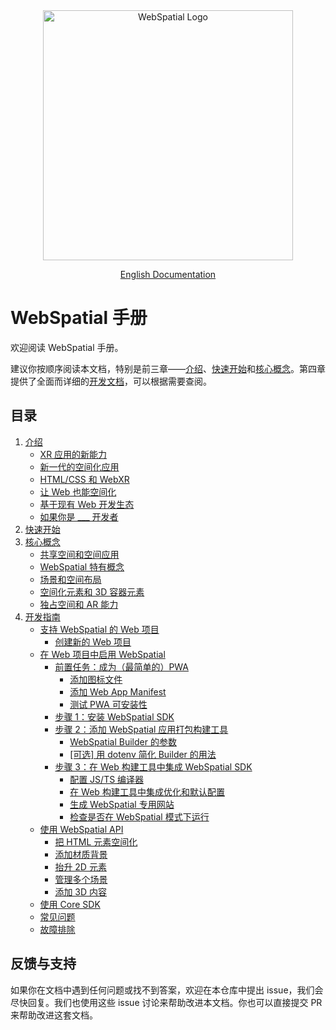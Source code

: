 <div align="center">
  <img src="../assets/logo.png" alt="WebSpatial Logo" width="400"/>

  [English Documentation](../en/README.md)
	<br/>
</div>

# WebSpatial 手册

欢迎阅读 WebSpatial 手册。

建议你按顺序阅读本文档，特别是前三章——[介绍](introduction/README.md)、[快速开始](quick-start/README.md)和[核心概念](core-concepts/README.md)。第四章提供了全面而详细的[开发文档](development-guide/README.md)，可以根据需要查阅。

## 目录

1. [介绍](introduction/README.md)
	- [XR 应用的新能力](introduction/new-powers-for-xr-apps.md)
	- [新一代的空间化应用](introduction/the-new-generation-of-spatial-apps.md)
	- [HTML/CSS 和 WebXR](introduction/html-css-and-webxr.md)
	- [让 Web 也能空间化](introduction/make-the-web-spatial-too.md)
	- [基于现有 Web 开发生态](introduction/built-on-the-existing-web-ecosystem.md)
	- [如果你是 ___ 开发者](introduction/if-you-are-a-developer.md)
2. [快速开始](quick-start/README.md)
3. [核心概念](core-concepts/README.md)
	- [共享空间和空间应用](core-concepts/shared-space-and-spatial-apps.md)
	- [WebSpatial 特有概念](core-concepts/unique-concepts-in-webspatial.md)
	- [场景和空间布局](core-concepts/scenes-and-spatial-layouts.md)
	- [空间化元素和 3D 容器元素](core-concepts/spatialized-elements-and-3d-container-elements.md)
	- [独占空间和 AR 能力](core-concepts/full-space-and-ar-capabilities.md)
4. [开发指南](development-guide/README.md)
	- [支持 WebSpatial 的 Web 项目](development-guide/web-projects-that-support-webspatial/README.md)
	  - [创建新的 Web 项目](development-guide/web-projects-that-support-webspatial/creating-new-web-projects.md)
	- [在 Web 项目中启用 WebSpatial](development-guide/enabling-webspatial-in-web-projects/README.md)
	  - [前置任务：成为（最简单的）PWA](development-guide/enabling-webspatial-in-web-projects/prerequisite-become-a-minimal-pwa.md)
	    - [添加图标文件](development-guide/enabling-webspatial-in-web-projects/add-icon-files.md)
	    - [添加 Web App Manifest](development-guide/enabling-webspatial-in-web-projects/add-web-app-manifest.md)
	    - [测试 PWA 可安装性](development-guide/enabling-webspatial-in-web-projects/test-pwa-installability.md)
	  - [步骤 1：安装 WebSpatial SDK](development-guide/enabling-webspatial-in-web-projects/step-1-install-the-webspatial-sdk.md)
	  - [步骤 2：添加 WebSpatial 应用打包构建工具](development-guide/enabling-webspatial-in-web-projects/step-2-add-build-tool-for-packaged-webspatial-apps.md)
	    - [WebSpatial Builder 的参数](development-guide/enabling-webspatial-in-web-projects/parameters-of-the-webspatial-builder.md)
	    - [[可选] 用 dotenv 简化 Builder 的用法](development-guide/enabling-webspatial-in-web-projects/optional-simplify-webspatial-builder-using-dotenv.md)
	  - [步骤 3：在 Web 构建工具中集成 WebSpatial SDK](development-guide/enabling-webspatial-in-web-projects/step-3-integrate-webspatial-sdk-into-web-build-tools.md)
	    - [配置 JS/TS 编译器](development-guide/enabling-webspatial-in-web-projects/configure-js-ts-compiler.md)
	    - [在 Web 构建工具中集成优化和默认配置](development-guide/enabling-webspatial-in-web-projects/add-optimizations-and-defaults-to-web-build-tools.md)
	    - [生成 WebSpatial 专用网站](development-guide/enabling-webspatial-in-web-projects/generate-a-webspatial-specific-website.md)
	    - [检查是否在 WebSpatial 模式下运行](development-guide/enabling-webspatial-in-web-projects/check-if-running-in-webspatial-mode.md)
	- [使用 WebSpatial API](development-guide/using-the-webspatial-api/README.md)
	  - [把 HTML 元素空间化](development-guide/using-the-webspatial-api/spatialize-html-elements.md)
	  - [添加材质背景](development-guide/using-the-webspatial-api/add-material-backgrounds.md)
	  - [抬升 2D 元素](development-guide/using-the-webspatial-api/elevate-2d-elements.md)
	  - [管理多个场景](development-guide/using-the-webspatial-api/manage-multiple-scenes.md)
	  - [添加 3D 内容](development-guide/using-the-webspatial-api/add-3d-content.md)
	- [使用 Core SDK](development-guide/using-the-core-sdk/README.md)
	- [常见问题](faq.md)
	- [故障排除](troubleshooting.md)

## 反馈与支持

如果你在文档中遇到任何问题或找不到答案，欢迎在本仓库中提出 issue，我们会尽快回复。我们也使用这些 issue 讨论来帮助改进本文档。你也可以直接提交 PR 来帮助改进这套文档。
